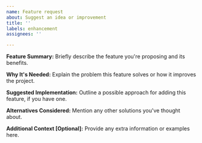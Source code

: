 ```yaml
---
name: Feature request
about: Suggest an idea or improvement
title: ''
labels: enhancement
assignees: ''

---
```


**Feature Summary:**
Briefly describe the feature you're proposing and its benefits.

**Why It's Needed:**
Explain the problem this feature solves or how it improves the project.

**Suggested Implementation:**
Outline a possible approach for adding this feature, if you have one.

**Alternatives Considered:**
Mention any other solutions you've thought about.

**Additional Context [Optional]:**
Provide any extra information or examples here.
